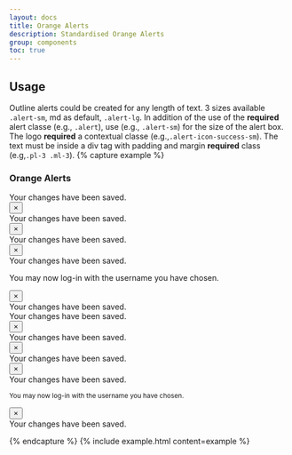 ```yaml
---
layout: docs
title: Orange Alerts
description: Standardised Orange Alerts
group: components
toc: true
---
```


## Usage

Outline alerts could be created for any length of text. 3 sizes available `.alert-sm`, md as default, `.alert-lg`. In addition of the use of the **required** alert classe (e.g., `.alert`), use (e.g., `.alert-sm`) for the size of the alert box. The logo **required** a contextual classe (e.g.,`.alert-icon-success-sm`).
The text must be inside a div tag with padding and margin **required** class (e.g,`.pl-3 .ml-3`).
{% capture example %}

<h3>Orange Alerts</h3>
    <!-- Custom Alerts
    ======================================= -->
    <div class="alert alert-sm border border-success alert-dismissible fade show bg-transparent" role="alert">
        <span class="alert-icon-success-sm" aria-label="Success"></span>
        <div class="pl-4 font-weight-bold">
            Your changes have been saved.
        </div>
        <button type="button" class="close p-1 px-3 pb-2" data-dismiss="alert" aria-label="Close">
        <span class="text-dark" aria-hidden="true">×</span>
        </button>
    </div>
    <div class="alert border border-info alert-dismissible fade show bg-transparent" role="alert">
        <span class="alert-icon-info-md" aria-label="Info"></span>
        <div class="pl-3 ml-3 font-weight-bold">
            Your changes have been saved.
        </div>
        <button type="button" class="close pb-3" data-dismiss="alert" aria-label="Close">
        <span class="text-dark" aria-hidden="true">&times;</span>
        </button>
    </div>
    <div class="alert alert-lg border border-warning alert-dismissible fade show bg-transparent" role="alert">
        <span class="alert-icon-warning-lg" aria-label="Warning"></span>
        <div class="pl-5 font-weight-bold">
            Your changes have been saved.
        </div>
        <button type="button" class="close mt-1" data-dismiss="alert" aria-label="Close">
        <span class="text-dark" aria-hidden="true">&times;</span>
        </button>
    </div>
    <div class="alert alert-lg border border-danger alert-dismissible fade show bg-transparent text-dark" role="alert">
        <span class="alert-icon-danger-lg mt-2" aria-label="Danger"></span>
        <div class="pl-5">
            <div class="font-weight-bold">Your changes have been saved.</div>
            <p class="mb-0">You may now log-in with the username you have chosen.</p>
        </div>
        <button type="button" class="close mt-1" data-dismiss="alert" aria-label="Close">
        <span class="text-dark" aria-hidden="true">&times;</span>
        </button>
    </div>
    <div class="alert border-0 alert-sm bg-transparent px-0" role="alert">
        <span class="alert-icon-success-sm" aria-label="Success"></span>
        <div class="ml-4 font-weight-bold">
            Your changes have been saved.
        </div>
    </div>
    <div class="bg-dark">
        <!-- Custom Alerts
        ======================================= -->
        <div class="alert alert-sm border border-success alert-dismissible fade show bg-transparent text-white" role="alert">
            <span class="alert-icon-success-sm" aria-label="Success"></span>
            <div class="pl-4 font-weight-bold">
                Your changes have been saved.
            </div>
            <button type="button" class="close p-1 px-3 pb-2" data-dismiss="alert" aria-label="Close">
            <span class="text-white" aria-hidden="true">×</span>
            </button>
        </div>
        <div class="alert border border-info alert-dismissible fade show bg-transparent text-white" role="alert">
            <span class="alert-icon-info-md" aria-label="Info"></span>
            <div class="pl-3 ml-3 font-weight-bold">
                Your changes have been saved.
            </div>
            <button type="button" class="close pb-3" data-dismiss="alert" aria-label="Close">
            <span class="text-white" aria-hidden="true">&times;</span>
            </button>
        </div>
        <div class="alert alert-lg border border-warning alert-dismissible fade show bg-transparent text-white" role="alert">
            <span class="alert-icon-warning-lg" aria-label="Warning"></span>
            <div class="pl-5 font-weight-bold">
                Your changes have been saved.
            </div>
            <button type="button" class="close mt-1" data-dismiss="alert" aria-label="Close">
            <span class="text-white" aria-hidden="true">&times;</span>
            </button>
        </div>
        <div class="alert alert-lg border border-danger alert-dismissible fade show bg-transparent text-white" role="alert">
            <span class="alert-icon-danger-lg mt-2" aria-label="Danger"></span>
            <div class="pl-5 font-weight-bold">
                <div class="font-weight-bold">Your changes have been saved.</div>
                <p class="mb-0"><small>You may now log-in with the username you have chosen.</small></p>
            </div>
            <button type="button" class="close mt-1" data-dismiss="alert" aria-label="Close">
            <span class="text-white" aria-hidden="true">&times;</span>
            </button>
        </div>
        <div class="alert border-0 alert-sm bg-transparent px-0 text-white" role="alert">
            <span class="alert-icon-success-sm" aria-label="Success"></span>
            <div class="ml-4 font-weight-bold">
                Your changes have been saved.
            </div>
        </div>
    </div>

{% endcapture %} {% include example.html content=example %}